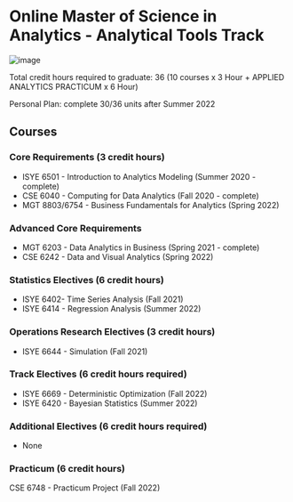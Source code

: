 # Online Master of Science in Analytics - Analytical Tools Track
![image](https://user-images.githubusercontent.com/61436947/116816896-22bcc880-ab21-11eb-9c04-87f2269be075.png)


Total credit hours required to graduate: 36 (10 courses x 3 Hour + APPLIED ANALYTICS PRACTICUM x 6 Hour)

Personal Plan: complete 30/36 units after Summer 2022

## Courses

### Core Requirements (3 credit hours)
- ISYE 6501 - Introduction to Analytics Modeling (Summer 2020 - complete)
- CSE 6040 - Computing for Data Analytics (Fall 2020 - complete)
- MGT 8803/6754 - Business Fundamentals for Analytics (Spring 2022) 
### Advanced Core Requirements
- MGT 6203 - Data Analytics in Business (Spring 2021 - complete)
- CSE 6242 - Data and Visual Analytics (Spring 2022)
### Statistics Electives (6 credit hours)
- ISYE 6402- Time Series Analysis (Fall 2021)
- ISYE 6414 - Regression Analysis (Summer 2022)
### Operations Research Electives (3 credit hours)
- ISYE 6644 - Simulation (Fall 2021)
### Track Electives (6 credit hours required)
- ISYE 6669 - Deterministic Optimization (Fall 2022)
- ISYE 6420 - Bayesian Statistics (Summer 2022)
### Additional Electives (6 credit hours required)
- None
### Practicum (6 credit hours)
CSE 6748 - Practicum Project (Fall 2022)
